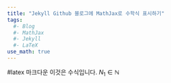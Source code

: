 ```yaml
---
title: "Jekyll Github 블로그에 MathJax로 수학식 표시하기"
tags:
  #- Blog
  #- MathJax
  #- Jekyll
  #- LaTeX
use_math: true
---
```

#latex 마크다운 
이것은 수식입니다.
$N_1 \in \mathbb{N}$
